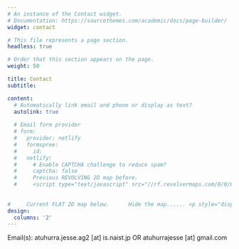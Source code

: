 ```yaml
---
# An instance of the Contact widget.
# Documentation: https://sourcethemes.com/academic/docs/page-builder/
widget: contact

# This file represents a page section.
headless: true

# Order that this section appears on the page.
weight: 50

title: Contact
subtitle:

content:
  # Automatically link email and phone or display as text?
  autolink: true
  
  # Email form provider
  # form:
  #   provider: netlify
  #   formspree:
  #     id:
  #   netlify:
  #     # Enable CAPTCHA challenge to reduce spam?
  #     captcha: false
  #     Previous REVOLVING 2D map before.
  #     <script type="text/javascript" src="//rf.revolvermaps.com/0/0/6.js?i=5ird9uhh872&amp;m=7&amp;c=e63100&amp;cr1=ffffff&amp;f=arial&amp;l=0&amp;bv=90&amp;lx=-420&amp;ly=420&amp;hi=20&amp;he=7&amp;hc=a8ddff&amp;rs=80" async="async"></script>
  
  
#     Current FLAT 2D map below.      Hide the map...... <p style="display: none;">
design:
  columns: '2'
---
```

<p>Email(s): atuhurra.jesse.ag2 [at] is.naist.jp OR atuhurrajesse [at] gmail.com</p>

<!-- "Clustrmaps Globe" Widget below 
<script type="text/javascript" id="clstr_globe" src="//clustrmaps.com/globe.js?d=Npfm06MpePZtsjuGlYZjHtgBJI5h6Zrd7me1xfDkvws"></script>
-->

<!-- "Clustrmaps Map" Widget below 
<a href="https://clustrmaps.com/site/1c7aj"  title="ClustrMaps"><img src="//www.clustrmaps.com/map_v2.png?d=Npfm06MpePZtsjuGlYZjHtgBJI5h6Zrd7me1xfDkvws&cl=ffffff" /></a>
-->

<!-- <p>
    <a title="GDPR-compliant Web Analytics" href="https://clicky.com/101469915"><img alt="Clicky" src="//static.getclicky.com/media/links/badge.gif" border="0" /></a>
    <script async data-id="101469915" src="//static.getclicky.com/js"></script>
</p> -->

<!-- Google tag (gtag.js) -->
<script async src="https://www.googletagmanager.com/gtag/js?id=G-TR6LD17FRX"></script>
<script>
  window.dataLayer = window.dataLayer || [];
  function gtag(){dataLayer.push(arguments);}
  gtag('js', new Date());
  
  // Replace G-XXXXXXXXXX with your GA4 Measurement ID
  gtag('config', 'G-TR6LD17FRX');
</script>

